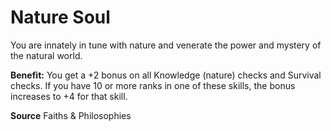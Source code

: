 ﻿---
cssclass: [feats]

---
# Nature Soul

You are innately in tune with nature and venerate the power and mystery of the natural world.

**Benefit:** You get a +2 bonus on all Knowledge (nature) checks and Survival checks. If you have 10 or more ranks in one of these skills, the bonus increases to +4 for that skill.

**Source** Faiths & Philosophies